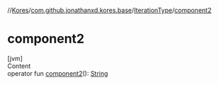 //[Kores](../../index.md)/[com.github.jonathanxd.kores.base](../index.md)/[IterationType](index.md)/[component2](component2.md)



# component2  
[jvm]  
Content  
operator fun [component2](component2.md)(): [String](https://kotlinlang.org/api/latest/jvm/stdlib/kotlin/-string/index.html)  



